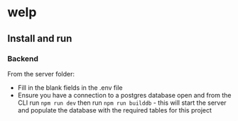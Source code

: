 # welp


## Install and run
### Backend
From the server folder: 
 - Fill in the blank fields in the .env file
 - Ensure you have a connection to a postgres database open and from the CLI run `npm run dev` then run `npm run builddb` - this will start the server and populate the database with the required tables for this project
 
